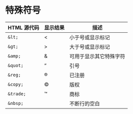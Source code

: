# 特殊符号
HTML 源代码|显示结果|描述
--|--|--
`&lt;`|<|小于号或显示标记
`&gt;`|>|大于号或显示标记
`&amp;`|&|可用于显示其它特殊字符
`&quot;`|“|引号
`&reg;`|®|已注册
`&copy;`|©|版权
`&trade;`|™|商标
`&nbsp;`||不断行的空白
